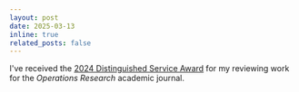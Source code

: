 ```yaml
---
layout: post
date: 2025-03-13
inline: true
related_posts: false
---
```


I've received the [2024 Distinguished Service Award](https://pubsonline.informs.org/page/opre/meritorious-service-awards) for my reviewing work for the _Operations Research_ academic journal.